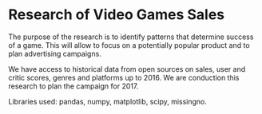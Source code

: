 # Research of Video Games Sales

The purpose of the research is to identify patterns that determine success of a game. This will allow to focus on a potentially popular product and to plan advertising campaigns.

We have access to historical data from open sources on sales, user and critic scores, genres and platforms up to 2016. We are conduction this research to plan the campaign for 2017.

Libraries used: pandas, numpy, matplotlib, scipy, missingno.
